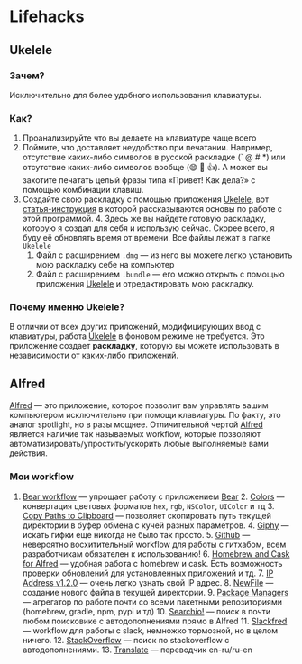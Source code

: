# Lifehacks
## Ukelele
### Зачем?
   Исключительно для более удобного использования клавиатуры. 
### Как? 
   1. Проанализируйте что вы делаете на клавиатуре чаще всего
   2. Поймите, что доставляет неудобство при печатании. Например, отсутствие каких-либо символов в русской раскладке (\` @ # *) или отсутствие каких-либо символов вообще (😄 🦄 👍). А может вы захотите печатать целый фразы типа «Привет! Как дела?» с помощью комбинации клавиш.
   3. Создайте свою раскладку с помощью приложения [Ukelele](http://scripts.sil.org/cms/scripts/page.php?site_id=nrsi&id=ukelele), вот [статья-инструкция](https://yablyk.com/970629-reshaem-problemy-s-raskladkoj-na-mac-pri-pomoshhi-ukelele/) в которой рассказываются основы по работе с этой программой.
    4. Здесь же вы найдете готовую раскладку, которую я создал для себя и использую сейчас. Скорее всего, я буду её обновлять  время от времени. Все файлы лежат в папке `Ukelele`
       1. Файл с расширением `.dmg` — из него вы можете легко установить мою раскладку себе на компьютер
       2. Файл с расширением `.bundle` — его можно открыть с помощью приложения [Ukelele](http://scripts.sil.org/cms/scripts/page.php?site_id=nrsi&id=ukelele) и отредактировать мою раскладку.
### Почему именно Ukelele?
В отличии от всех других приложений, модифицирующих ввод с клавиатуры, работа [Ukelele](http://scripts.sil.org/cms/scripts/page.php?site_id=nrsi&id=ukelele) в фоновом режиме не требуется. Это приложение создает **раскладку**, которую вы можете использовать в независимости от каких-либо приложений.

## Alfred
[Alfred](https://www.alfredapp.com/) — это приложение, которое позволит вам управлять вашим компьютером исключительно при помощи клавиатуры. По факту, это аналог spotlight, но в разы мощнее. Отличительной чертой [Alfred](https://www.alfredapp.com/) является наличие так называемых workflow, которые позволяют автоматизировать/упростить/ускорить любые выполняемые вами действия.

### Мои workflow
   1. [Bear workflow](http://www.packal.org/workflow/bear) — упрощает работу с приложением [Bear](http://www.bear-writer.com/)
    2. [Colors](http://www.packal.org/workflow/colors) — конвертация цветовых форматов `hex`, `rgb`, `NSColor`, `UIColor` и тд
    3. [Copy Paths to Clipboard](https://github.com/franzheidl/copy-paths-to-clipboard) — позволяет скопировать путь текущей директории в буфер обмена с кучей разных параметров.
    4. [Giphy](http://www.packal.org/workflow/giphy) — искать гифки еще никогда не было так просто.
    5. [Github](https://github.com/gharlan/alfred-github-workflow) — невероятно восхитительный workflow для работы с гитхабом, всем разработчикам обязателен к использованию!
    6. [Homebrew and Cask for Alfred](http://www.packal.org/workflow/homebrew-and-cask-alfred) — удобная работа с homebrew и cask. Есть возможность проверки обновлений для установленных приложений и тд.
    7. [IP Address v1.2.0](https://github.com/zenorocha/alfred-workflows#ip-address-v120--download) — очень легко узнать свой IP адрес.
    8. [NewFile](http://www.packal.org/workflow/newfile) — создание нового файла в текущей директории.
    9. [Package Managers](http://www.packal.org/workflow/package-managers) — агрегатор по работе почти со всеми пакетными репозиториями (homebrew,  gradle, npm, pypi и тд)
    10. [Searchio!](http://www.packal.org/workflow/searchio) — поиск в почти любом поисковике с автодополнениями прямо в Alfred
    11. [Slackfred](http://www.packal.org/workflow/slackfred) — workflow для работы с slack, немножко тормозной, но в целом ничего.
    12. [StackOverflow](http://www.packal.org/workflow/stackoverflow-search) — поиск по stackoverflow с автодополнениями.
    13. [Translate](https://github.com/podgorniy/alfred-translate) — переводчик en-ru/ru-en 
